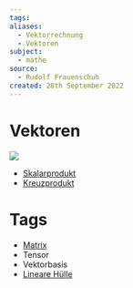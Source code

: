 ```yaml
---
tags: 
aliases:
  - Vektorrechnung
  - Vektoren
subject:
  - mathe
source:
  - Rudolf Frauenschuh
created: 28th September 2022
---
```


# Vektoren

![](VectorMatrixTensor.png)

- [Skalarprodukt](Skalarprodukt.md)
- [Kreuzprodukt](Kreuzprodukt.md)

# Tags

- [Matrix](Matrix.md)
- Tensor
- Vektorbasis
- [Lineare Hülle](Lineare%20Hülle.md)